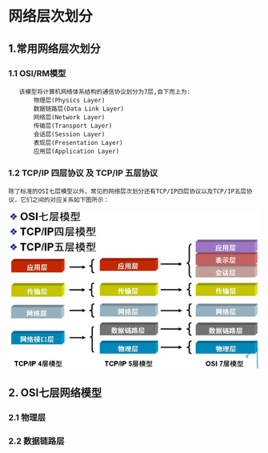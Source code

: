 # 网络层次划分
## 1.常用网络层次划分
### 1.1 OSI/RM模型
```
   该模型将计算机网络体系结构的通信协议划分为7层,自下而上为:
       物理层(Physics Layer)
       数据链路层(Data Link Layer)
       网络层(Network Layer)
       传输层(Transport Layer)
       会话层(Session Layer)
       表现层(Presentation Layer)
       应用层(Application Layer)
```
### 1.2 TCP/IP 四层协议 及 TCP/IP 五层协议
```
除了标准的OSI七层模型以外，常见的网络层次划分还有TCP/IP四层协议以及TCP/IP五层协议，它们之间的对应关系如下图所示：
```
![](/notes/media/pic/osi-rm.jpg)

## 2. OSI七层网络模型
### 2.1 物理层
### 2.2 数据链路层
